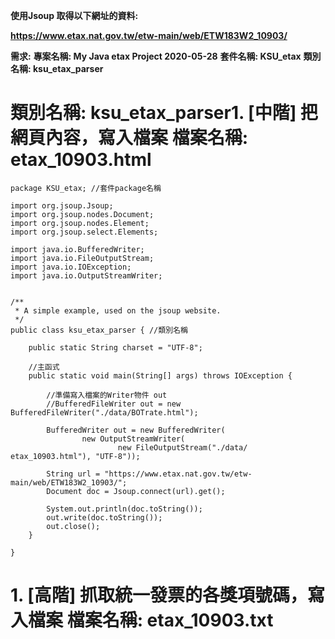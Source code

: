 **使用Jsoup 取得以下網址的資料:**

**https://www.etax.nat.gov.tw/etw-main/web/ETW183W2_10903/**

**需求:**
**專案名稱: My Java etax Project 2020-05-28**
**套件名稱: KSU_etax**
**類別名稱: ksu_etax_parser**
# 類別名稱: ksu_etax_parser1. [中階] 把網頁內容，寫入檔案 檔案名稱: etax_10903.html
```
package KSU_etax; //套件package名稱

import org.jsoup.Jsoup;
import org.jsoup.nodes.Document;
import org.jsoup.nodes.Element;
import org.jsoup.select.Elements;

import java.io.BufferedWriter;
import java.io.FileOutputStream;
import java.io.IOException;
import java.io.OutputStreamWriter;


/**
 * A simple example, used on the jsoup website.
 */
public class ksu_etax_parser { //類別名稱
    
    public static String charset = "UTF-8";

    //主函式
    public static void main(String[] args) throws IOException {
        
        //準備寫入檔案的Writer物件 out       
        //BufferedFileWriter out = new BufferedFileWriter("./data/BOTrate.html");
        
        BufferedWriter out = new BufferedWriter(
                new OutputStreamWriter(
                        new FileOutputStream("./data/ etax_10903.html"), "UTF-8"));
        
        String url = "https://www.etax.nat.gov.tw/etw-main/web/ETW183W2_10903/";
        Document doc = Jsoup.connect(url).get();
        
        System.out.println(doc.toString());
        out.write(doc.toString()); 
        out.close();
    }

}
```
# 1. [高階] 抓取統一發票的各獎項號碼，寫入檔案 檔案名稱: etax_10903.txt
```
```

